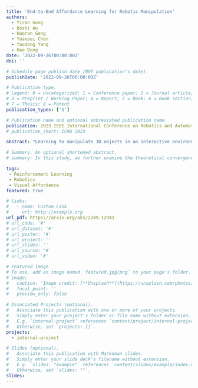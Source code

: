 ```yaml
---
title: 'End-to-End Affordance Learning for Robotic Manipulation'
authors:
  - Yiran Geng
  - Boshi An
  - Haoran Geng
  - Yuanpei Chen
  - Yaodong Yang
  - Hao Dong
date: '2022-09-26T00:00:00Z'
doi: ''

# Schedule page publish date (NOT publication's date).
publishDate: '2022-09-26T00:00:00Z'

# Publication type.
# Legend: 0 = Uncategorized; 1 = Conference paper; 2 = Journal article;
# 3 = Preprint / Working Paper; 4 = Report; 5 = Book; 6 = Book section;
# 7 = Thesis; 8 = Patent
publication_types: ['1']

# Publication name and optional abbreviated publication name.
publication: 2023 IEEE International Conference on Robotics and Automation (ICRA 2023)
# publication_short: ICRA 2023

abstract: "Learning to manipulate 3D objects in an interactive environment has been a challenging problem in Reinforcement Learning (RL). In particular, it is hard to train a policy that can generalize over objects with different semantic categories, diverse shape geometry and versatile functionality. Recently, the technique of visual affordance has shown great prospects in providing object-centric information priors with effective actionable semantics. As such, an effective policy can be trained to open a door by knowing how to exert force on the handle. However, to learn the affordance, it often requires human-defined action primitives, which limits the range of applicable tasks. In this study, we take advantage of visual affordance by using the contact information generated during the RL training process to predict contact maps of interest. Such contact prediction process then leads to an end-to-end affordance learning framework that can generalize over different types of manipulation tasks. Surprisingly, the effectiveness of such framework holds even under the multi-stage and the multi-agent scenarios. We tested our method on eight types of manipulation tasks. Results showed that our methods outperform baseline algorithms, including visual-based affordance methods and RL methods, by a large margin on the success rate. The demonstration can be found at https://sites.google.com/view/rlafford/."

# Summary. An optional shortened abstract.
# summary: In this study, we further examine the theoretical convergence rate and sample complexity of such regret minimization-based double oracle methods, utilizing a unified framework called RegretMinimizing Double Oracle.

tags:
 - Reinforcement Learning
 - Robotics
 - Visual Affordance
featured: true

# links:
#   - name: Custom Link
#     url: http://example.org
url_pdf: https://arxiv.org/abs/2209.12941
# url_code: '#'
# url_dataset: '#'
# url_poster: '#'
# url_project: ''
# url_slides: ''
# url_source: '#'
# url_video: '#'

# Featured image
# To use, add an image named `featured.jpg/png` to your page's folder.
# image:
#   caption: 'Image credit: [**Unsplash**](https://unsplash.com/photos/pLCdAaMFLTE)'
#   focal_point: ''
#   preview_only: false

# Associated Projects (optional).
#   Associate this publication with one or more of your projects.
#   Simply enter your project's folder or file name without extension.
#   E.g. `internal-project` references `content/project/internal-project/index.md`.
#   Otherwise, set `projects: []`.
projects:
  - internal-project

# Slides (optional).
#   Associate this publication with Markdown slides.
#   Simply enter your slide deck's filename without extension.
#   E.g. `slides: "example"` references `content/slides/example/index.md`.
#   Otherwise, set `slides: ""`.
slides:
---
```

